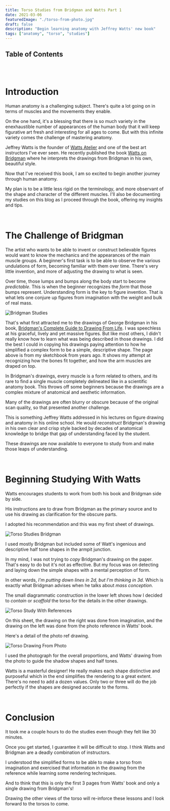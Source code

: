 ```yaml
---
title: Torso Studies from Bridgman and Watts Part 1
date: 2021-03-06
featuredImage: "./torso-from-photo.jpg"
draft: false
description: "Begin learning anatomy with Jeffrey Watts' new book"
tags: ["anatomy", "torso", "studies"]
---
```



## Table of Contents
```toc
```
<br/>

# Introduction

Human anatomy is a challenging subject. There's quite a lot going on in terms of muscles and the movements they enable.

On the one hand, it's a blessing that there is so much variety in the enexhaustible number of appearances of the human body that it will keep figurative art fresh and interesting for all ages to come. But with this infinite variety comes the challenge of mastering anatomy.

Jeffrey Watts is the founder of [Watts Atelier](https://www.wattsatelier.com/) and one of the best art instructors I've ever seen.
He recently published the book [Watts on Bridgman](https://www.leucadiapublishing.com/) where he interprets the
drawings from Bridgman in his own, beautiful style.

Now that I've received this book, I am so excited to begin another journey through human anatomy.

My plan is to be a little less rigid on the terminology, and more observant of the shape and character of the different muscles. I'll also be documenting my studies on this blog as I proceed through the book, offering my insights and tips.

<br/>

# The Challenge of Bridgman

The artist who wants to be able to invent or construct believable figures would want to know the mechanics and the appearances of the main muscle groups. A beginner's first task is to be able to observe the various undulations of form, becoming familiar with them over time. There's very little invention, and more of adjusting the drawing to what is seen.

Over time, those lumps and bumps along the body start to become _predictable_. This is when the beginner recognizes the _form_ that those bumps represent. Understanding form is the key to figure invention. That is what lets one conjure up figures from imagination with the weight and bulk of real mass.

![Bridgman Studies](bridgmanstudies.jpg)

That's what first attracted me to the drawings of George Bridgman in his book, [Bridgman's Complete Guide to Drawing From Life](https://www.barnesandnoble.com/w/bridgmans-complete-guide-to-drawing-from-life-george-bridgman/1102415539). I was speechless at his graceful, lively and yet massive figures. But like most others, I didn't really know how to learn what was being described in those drawings. I did the best I could in copying his drawings paying attention to how he simplified a complex form to be a simple, descriptive shape. The page above is from my sketchbook from years ago. It shows my attempt at recognizing how the bones fit together, and how the arm muscles are draped on top.

In Bridgman's drawings, every muscle is a form related to others, and its rare to find a single muscle completely delineated like in a scientific anatomy book. This throws off some beginners because the drawings are a complex mixture of anatomical and aesthetic information.

Many of the drawings are often blurry or obscure because of the original scan quality, so that presented another challenge.

This is something Jeffrey Watts addressed in his lectures on figure drawing and anatomy in his online school. He would _reconstruct_ Bridgman's drawing in his own clear and crisp style backed by decades of anatomical knowledge to bridge that gap of understanding faced by the student.

These drawings are now available to everyone to study from and make those leaps of understanding.

<br/>

# Beginning Studying With Watts

Watts encourages students to work from both his book and Bridgman side by side.

His instructions are to draw from Bridgman as the primary source and to use his drawing as clarification for the obscure parts.

I adopted his recommendation and this was my first sheet of drawings.

![Torso Studies Bridgman](./torso-from-bridgman.jpg)

I used mostly Bridgman but included some of Watt's ingenious and descriptive half tone shapes in the armpit junction.

In my mind, I was not trying to _copy_ Bridgman's drawing on the paper. That's easy to do but it's not as effective. But my focus was on detecting and laying down the simple shapes with a mental perception of form.

In other words, _I'm putting down lines in 2d, but I'm thinking in 3d._ Which is exactly what Bridgman advises when he talks about _mass conception_.

The small diagrammatic construction in the lower left shows how I decided to _contain_ or _scaffold_ the torso for the details in the other drawings.

![Torso Study With References](./torso-study-refs.jpg)

On this sheet, the drawing on the right was done from imagination, and the drawing on the left was done from the photo reference in Watts' book.

Here's a detail of the photo ref drawing.

![Torso Drawing From Photo](./torso-from-photo.jpg)

I used the photograph for the overall proportions, and Watts' drawing from the photo to guide the shadow shapes and half tones. 

Watts is a masterful designer! He really makes each shape distinctive and purposeful which in the end simplifies the rendering to a great extent. There's no need to add a dozen values. Only two or three will do the job perfectly if the shapes are designed accurate to the forms.

<br/>

# Conclusion

It took me a couple hours to do the studies even though they felt like 30 minutes.

Once you get started, I guarantee it will be difficult to stop. I think Watts and Bridgman are a deadly combination of instructors.

I understood the simplified forms to be able to make a torso from imagination and exercised that information in the drawing from the reference while learning some rendering techniques.

And to think that this is only the first 3 pages from Watts' book and only a single drawing from Bridgman's!

Drawing the other views of the torso will re-inforce these lessons and I look forward to the torsos to come.




